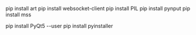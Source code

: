 
pip install art
pip install websocket-client
pip install PIL
pip install pynput
pip install mss

pip install PyQt5 --user
pip install pyinstaller
